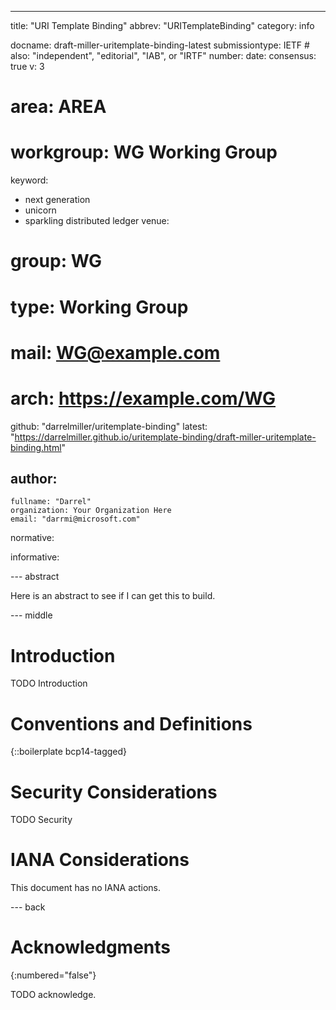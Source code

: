 ---
title: "URI Template Binding"
abbrev: "URITemplateBinding"
category: info

docname: draft-miller-uritemplate-binding-latest
submissiontype: IETF  # also: "independent", "editorial", "IAB", or "IRTF"
number:
date:
consensus: true
v: 3
# area: AREA
# workgroup: WG Working Group
keyword:
 - next generation
 - unicorn
 - sparkling distributed ledger
venue:
#  group: WG
#  type: Working Group
#  mail: WG@example.com
#  arch: https://example.com/WG
  github: "darrelmiller/uritemplate-binding"
  latest: "https://darrelmiller.github.io/uritemplate-binding/draft-miller-uritemplate-binding.html"

author:
 -
    fullname: "Darrel"
    organization: Your Organization Here
    email: "darrmi@microsoft.com"

normative:

informative:


--- abstract

Here is an abstract to see if I can get this to build.


--- middle

# Introduction

TODO Introduction


# Conventions and Definitions

{::boilerplate bcp14-tagged}


# Security Considerations

TODO Security


# IANA Considerations

This document has no IANA actions.


--- back

# Acknowledgments
{:numbered="false"}

TODO acknowledge.
